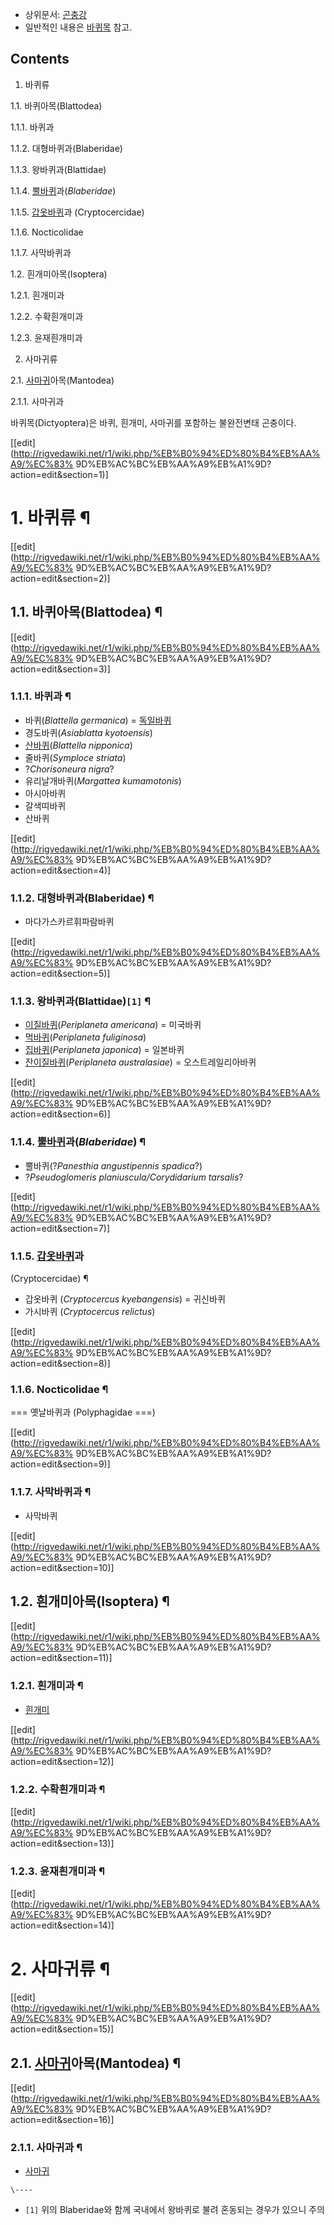   * 상위문서: [곤충강](%EA%B3%A4%EC%B6%A9%EA%B0%95.md)
  * 일반적인 내용은 [바퀴목](%EB%B0%94%ED%80%B4%EB%AA%A9.md) 참고.  

## Contents

    

1. 바퀴류 
    

1.1. 바퀴아목(Blattodea)

    

1.1.1. 바퀴과

1.1.2. 대형바퀴과(Blaberidae)

1.1.3. 왕바퀴과(Blattidae)

1.1.4. [뿔바퀴](%EB%BF%94%EB%B0%94%ED%80%B4.md)과(_Blaberidae_)

1.1.5. [갑옷바퀴](%EA%B0%91%EC%98%B7%EB%B0%94%ED%80%B4.md)과 (Cryptocercidae)

1.1.6. Nocticolidae

1.1.7. 사막바퀴과

1.2. 흰개미아목(Isoptera)

    

1.2.1. 흰개미과

1.2.2. 수확흰개미과

1.2.3. 윤재흰개미과

2. 사마귀류 
    

2.1. [사마귀](%EC%82%AC%EB%A7%88%EA%B7%80.md)아목(Mantodea)

    

2.1.1. 사마귀과

바퀴목(Dictyoptera)은 바퀴, 흰개미, 사마귀를 포함하는 불완전변태 곤충이다.

[[edit](http://rigvedawiki.net/r1/wiki.php/%EB%B0%94%ED%80%B4%EB%AA%A9/%EC%83%
9D%EB%AC%BC%EB%AA%A9%EB%A1%9D?action=edit&section=1)]

# 1. 바퀴류 ¶

[[edit](http://rigvedawiki.net/r1/wiki.php/%EB%B0%94%ED%80%B4%EB%AA%A9/%EC%83%
9D%EB%AC%BC%EB%AA%A9%EB%A1%9D?action=edit&section=2)]

## 1.1. 바퀴아목(Blattodea) ¶

[[edit](http://rigvedawiki.net/r1/wiki.php/%EB%B0%94%ED%80%B4%EB%AA%A9/%EC%83%
9D%EB%AC%BC%EB%AA%A9%EB%A1%9D?action=edit&section=3)]

### 1.1.1. 바퀴과 ¶

  * 바퀴(_Blattella germanica_) = [독일바퀴](%EB%8F%85%EC%9D%BC%EB%B0%94%ED%80%B4.md)
  * 경도바퀴(_Asiablatta kyotoensis_)
  * [산바퀴](%EC%82%B0%EB%B0%94%ED%80%B4.md)(_Blattella nipponica_)
  * 줄바퀴(_Symploce striata_)
  * ?_Chorisoneura nigra_?
  * 유리날개바퀴(_Margattea kumamotonis_)
  * 아시아바퀴
  * 갈색띠바퀴
  * 산바퀴

[[edit](http://rigvedawiki.net/r1/wiki.php/%EB%B0%94%ED%80%B4%EB%AA%A9/%EC%83%
9D%EB%AC%BC%EB%AA%A9%EB%A1%9D?action=edit&section=4)]

### 1.1.2. 대형바퀴과(Blaberidae) ¶

  * 마다가스카르휘파람바퀴

[[edit](http://rigvedawiki.net/r1/wiki.php/%EB%B0%94%ED%80%B4%EB%AA%A9/%EC%83%
9D%EB%AC%BC%EB%AA%A9%EB%A1%9D?action=edit&section=5)]

### 1.1.3. 왕바퀴과(Blattidae)`[1]` ¶

  * [이질바퀴](%EC%9D%B4%EC%A7%88%EB%B0%94%ED%80%B4.md)(_Periplaneta americana_) = 미국바퀴
  * [먹바퀴](%EB%A8%B9%EB%B0%94%ED%80%B4.md)(_Periplaneta fuliginosa_)
  * [집바퀴](%EC%A7%91%EB%B0%94%ED%80%B4.md)(_Periplaneta japonica_) = 일본바퀴
  * [잔이질바퀴](%EC%9E%94%EC%9D%B4%EC%A7%88%EB%B0%94%ED%80%B4.md)(_Periplaneta australasiae_) = 오스트레일리아바퀴

[[edit](http://rigvedawiki.net/r1/wiki.php/%EB%B0%94%ED%80%B4%EB%AA%A9/%EC%83%
9D%EB%AC%BC%EB%AA%A9%EB%A1%9D?action=edit&section=6)]

### 1.1.4. [뿔바퀴](%EB%BF%94%EB%B0%94%ED%80%B4.md)과(_Blaberidae_) ¶

  * 뿔바퀴(?_Panesthia angustipennis spadica_?)
  * ?_Pseudoglomeris planiuscula/Corydidarium tarsalis_?

[[edit](http://rigvedawiki.net/r1/wiki.php/%EB%B0%94%ED%80%B4%EB%AA%A9/%EC%83%
9D%EB%AC%BC%EB%AA%A9%EB%A1%9D?action=edit&section=7)]

### 1.1.5. [갑옷바퀴](%EA%B0%91%EC%98%B7%EB%B0%94%ED%80%B4.md)과
(Cryptocercidae) ¶

  * 갑옷바퀴 (_Cryptocercus kyebangensis_) = 귀신바퀴
  * 가시바퀴 (_Cryptocercus relictus_)

[[edit](http://rigvedawiki.net/r1/wiki.php/%EB%B0%94%ED%80%B4%EB%AA%A9/%EC%83%
9D%EB%AC%BC%EB%AA%A9%EB%A1%9D?action=edit&section=8)]

### 1.1.6. Nocticolidae ¶

=== 옛날바퀴과 (Polyphagidae ===)

[[edit](http://rigvedawiki.net/r1/wiki.php/%EB%B0%94%ED%80%B4%EB%AA%A9/%EC%83%
9D%EB%AC%BC%EB%AA%A9%EB%A1%9D?action=edit&section=9)]

### 1.1.7. 사막바퀴과 ¶

  * 사막바퀴  

[[edit](http://rigvedawiki.net/r1/wiki.php/%EB%B0%94%ED%80%B4%EB%AA%A9/%EC%83%
9D%EB%AC%BC%EB%AA%A9%EB%A1%9D?action=edit&section=10)]

## 1.2. 흰개미아목(Isoptera) ¶

[[edit](http://rigvedawiki.net/r1/wiki.php/%EB%B0%94%ED%80%B4%EB%AA%A9/%EC%83%
9D%EB%AC%BC%EB%AA%A9%EB%A1%9D?action=edit&section=11)]

### 1.2.1. 흰개미과 ¶

  * [흰개미](%ED%9D%B0%EA%B0%9C%EB%AF%B8.md)

[[edit](http://rigvedawiki.net/r1/wiki.php/%EB%B0%94%ED%80%B4%EB%AA%A9/%EC%83%
9D%EB%AC%BC%EB%AA%A9%EB%A1%9D?action=edit&section=12)]

### 1.2.2. 수확흰개미과 ¶

[[edit](http://rigvedawiki.net/r1/wiki.php/%EB%B0%94%ED%80%B4%EB%AA%A9/%EC%83%
9D%EB%AC%BC%EB%AA%A9%EB%A1%9D?action=edit&section=13)]

### 1.2.3. 윤재흰개미과 ¶

  

[[edit](http://rigvedawiki.net/r1/wiki.php/%EB%B0%94%ED%80%B4%EB%AA%A9/%EC%83%
9D%EB%AC%BC%EB%AA%A9%EB%A1%9D?action=edit&section=14)]

# 2. 사마귀류 ¶

[[edit](http://rigvedawiki.net/r1/wiki.php/%EB%B0%94%ED%80%B4%EB%AA%A9/%EC%83%
9D%EB%AC%BC%EB%AA%A9%EB%A1%9D?action=edit&section=15)]

## 2.1. [사마귀](%EC%82%AC%EB%A7%88%EA%B7%80.md)아목(Mantodea) ¶

[[edit](http://rigvedawiki.net/r1/wiki.php/%EB%B0%94%ED%80%B4%EB%AA%A9/%EC%83%
9D%EB%AC%BC%EB%AA%A9%EB%A1%9D?action=edit&section=16)]

### 2.1.1. 사마귀과 ¶

  * [사마귀](%EC%82%AC%EB%A7%88%EA%B7%80.md)

`\----`

  * `[1]` 위의 Blaberidae와 함께 국내에서 왕바퀴로 불려 혼동되는 경우가 있으니 주의

